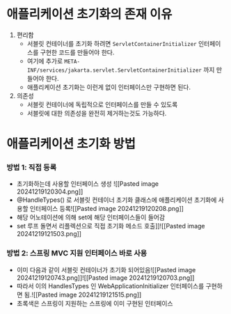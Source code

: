 # 애플리케이션 초기화의 존재 이유
1. 편리함
	- 서블릿 컨테이너를 초기화 하려면 `ServletContainerInitializer` 인터페이스를 구현한 코드를 만들어야 한다. 
	- 여기에 추가로 `META-INF/services/jakarta.servlet.ServletContainerInitializer` 까지 만들어야 한다.
	- 애플리케이션 초기화는 이런게 없이 인터페이스만 구현하면 된다.
1. 의존성
	- 서블릿 컨테이너에 독립적으로 인터페이스를 만들 수 있도록
	- 서블릿에 대한 의존성을 완전히 제거하는것도 가능하다.


# 애플리케이션 초기화 방법
### 방법 1: 직접 등록
- 초기화하는데 사용할 인터페이스 생성
![[Pasted image 20241219120304.png]]
- @HandleTypes() 로 서블릿 컨테이너 초기화 클래스에 애플리케이션 초기화에 사용할 인터페이스 등록![[Pasted image 20241219120208.png]]
- 해당 어노테이션에 의해 set에 해당 인터페이스들이 들어감
- set 루프 돌면서 리플렉션으로 직접 초기화 메소드 호출]]![[Pasted image 20241219121503.png]]

### 방법 2: 스프링 MVC 지원 인터페이스 바로 사용
- 이미 다음과 같이 서블릿 컨테이너가 초기화 되어있음![[Pasted image 20241219120743.png]]![[Pasted image 20241219120703.png]]
- 따라서 이의 HandlesTypes 인 WebApplicationInitializer 인터페이스를 구현하면 됨.![[Pasted image 20241219121515.png]]
- 초록색은 스프링이 지원하는 스프링에 이미 구현된 인터페이스